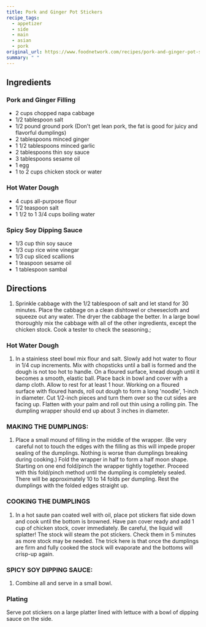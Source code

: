 ```yaml
---
title: Pork and Ginger Pot Stickers
recipe_tags:
  - appetizer
  - side
  - main
  - asian
  - pork
original_url: https://www.foodnetwork.com/recipes/pork-and-ginger-pot-stickers-recipe-1950011
summary: " "
---
```


## Ingredients

### Pork and Ginger Filling

* 2 cups chopped napa cabbage
* 1/2 tablespoon salt
* 1/2 pound ground pork (Don't get lean pork, the fat is good for juicy and flavorful dumplings)
* 2 tablespoons minced ginger
* 1 1/2 tablespoons minced garlic
* 2 tablespoons thin soy sauce
* 3 tablespoons sesame oil
* 1 egg
* 1 to 2 cups chicken stock or water

### Hot Water Dough

* 4 cups all-purpose flour
* 1/2 teaspoon salt
* 1 1/2 to 1 3/4 cups boiling water

### Spicy Soy Dipping Sauce

* 1/3 cup thin soy sauce
* 1/3 cup rice wine vinegar
* 1/3 cup sliced scallions
* 1 teaspoon sesame oil
* 1 tablespoon sambal


## Directions

1. Sprinkle cabbage with the 1/2 tablespoon of salt and let stand for 30 minutes. Place the cabbage on a clean dishtowel or cheesecloth and squeeze out any water. The dryer the cabbage the better. In a large bowl thoroughly mix the cabbage with all of the other ingredients, except the chicken stock. Cook a tester to check the seasoning.;

### Hot Water Dough

1. In a stainless steel bowl mix flour and salt. Slowly add hot water to flour in 1/4 cup increments. Mix with chopsticks until a ball is formed and the dough is not too hot to handle. On a floured surface, knead dough until it becomes a smooth, elastic ball. Place back in bowl and cover with a damp cloth. Allow to rest for at least 1 hour. Working on a floured surface with floured hands, roll out dough to form a long 'noodle', 1-inch in diameter. Cut 1/2-inch pieces and turn them over so the cut sides are facing up. Flatten with your palm and roll out thin using a rolling pin. The dumpling wrapper should end up about 3 inches in diameter.

### MAKING THE DUMPLINGS: 

1. Place a small mound of filling in the middle of the wrapper. (Be very careful not to touch the edges with the filling as this will impede proper sealing of the dumplings. Nothing is worse than dumplings breaking during cooking.) Fold the wrapper in half to form a half moon shape. Starting on one end fold/pinch the wrapper tightly together. Proceed with this fold/pinch method until the dumpling is completely sealed. There will be approximately 10 to 14 folds per dumpling. Rest the dumplings with the folded edges straight up.

### COOKING THE DUMPLINGS

1. In a hot saute pan coated well with oil, place pot stickers flat side down and cook until the bottom is browned. Have pan cover ready and add 1 cup of chicken stock, cover immediately. Be careful, the liquid will splatter! The stock will steam the pot stickers. Check them in 5 minutes as more stock may be needed. The trick here is that once the dumplings are firm and fully cooked the stock will evaporate and the bottoms will crisp-up again.

### SPICY SOY DIPPING SAUCE:

1. Combine all and serve in a small bowl.

### Plating

Serve pot stickers on a large platter lined with lettuce with a bowl of dipping sauce on the side.
